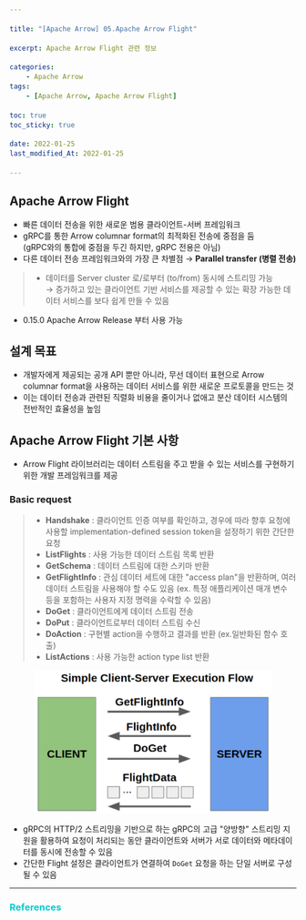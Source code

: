 ```yaml
---

title: "[Apache Arrow] 05.Apache Arrow Flight" 

excerpt: Apache Arrow Flight 관련 정보  

categories: 
    - Apache Arrow
tags:
    - [Apache Arrow, Apache Arrow Flight]

toc: true
toc_sticky: true

date: 2022-01-25
last_modified_At: 2022-01-25

---
```


## Apache Arrow Flight 
- 빠른 데이터 전송을 위한 새로운 범용 클라이언트-서버 프레임워크 
- gRPC를 통한 Arrow columnar format의 최적화된 전송에 중점을 둠        
  (gRPC와의 통합에 중점을 두긴 하지만, gRPC 전용은 아님)
- 다른 데이터 전송 프레임워크와의 가장 큰 차별점 → **Parallel transfer (병렬 전송)**

> - 데이터를 Server cluster 로/로부터 (to/from) 동시에 스트리밍 가능      
>    → 증가하고 있는 클라이언트 기반 서비스를 제공할 수 있는 확장 가능한 데이터 서비스를 보다 쉽게 만들 수 있음 

- 0.15.0 Apache Arrow Release 부터 사용 가능 

## 설계 목표 
- 개발자에게 제공되는 공개 API 뿐만 아니라, 무선 데이터 표현으로 Arrow columnar format을 사용하는 데이터 서비스를 위한 새로운 프로토콜을 만드는 것 
- 이는 데이터 전송과 관련된 직렬화 비용을 줄이거나 없애고 분산 데이터 시스템의 전반적인 효율성을 높임 

## Apache Arrow Flight 기본 사항 
- Arrow Flight 라이브러리는 데이터 스트림을 주고 받을 수 있는 서비스를 구현하기 위한 개발 프레임워크를 제공 

### Basic request 

> - **Handshake** : 클라이언트 인증 여부를 확인하고, 경우에 따라 향후 요청에 사용할 implementation-defined session token을 설정하기 위한 간단한 요청 
> - **ListFlights** : 사용 가능한 데이터 스트림 목록 반환 
> - **GetSchema** : 데이터 스트림에 대한 스키마 반환 
> - **GetFlightInfo** : 관심 데이터 세트에 대한 "access plan"을 반환하며, 여러 데이터 스트림을 사용해야 할 수도 있음 (ex. 특정 애플리케이션 매개 변수 등을 포함하는 사용자 지정 명력을 수락할 수 있음)
> - **DoGet** : 클라이언트에게 데이터 스트림 전송 
> - **DoPut** : 클라이언트로부터 데이터 스트림 수신 
> - **DoAction** : 구현별 action을 수행하고 결과를 반환 (ex.일반화된 함수 호출)
> - **ListActions** : 사용 가능한 action type list 반환
<p align="center"><img src="/assets/img/Flight_1.png"></p>

- gRPC의 HTTP/2 스트리밍을 기반으로 하는 gRPC의 고급 "양방향" 스트리밍 지원을 활용하여 요청이 처리되는 동안 클라이언트와 서버가 서로 데이터와 메타데이터를 동시에 전송할 수 있음 
- 간단한 Flight 설정은 클라이언트가 연결하여 `DoGet` 요청을 하는 단일 서버로 구성될 수 있음 



***

### <span style="color:#00CCCC">References</span>

